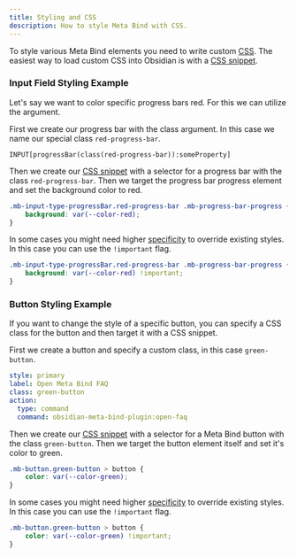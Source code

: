 ```yaml
---
title: Styling and CSS
description: How to style Meta Bind with CSS.
---
```





To style various Meta Bind elements you need to write custom [CSS](https://developer.mozilla.org/en-US/docs/Web/CSS).
The easiest way to load custom CSS into Obsidian is with a [CSS snippet](https://help.obsidian.md/Extending+Obsidian/CSS+snippets).

### Input Field Styling Example

Let's say we want to color specific progress bars red. For this we can utilize the  argument.

First we create our progress bar with the class argument. In this case we name our special class `red-progress-bar`.

```meta-bind
INPUT[progressBar(class(red-progress-bar)):someProperty]
```

Then we create our [CSS snippet](https://help.obsidian.md/Extending+Obsidian/CSS+snippets) with a selector for a progress bar with the class `red-progress-bar`.
Then we target the progress bar progress element and set the background color to red.

```css title="snippet.css" ".red-progress-bar"
.mb-input-type-progressBar.red-progress-bar .mb-progress-bar-progress {
	background: var(--color-red);
}
```

In some cases you might need higher [specificity](https://developer.mozilla.org/en-US/docs/Web/CSS/Specificity) to override existing styles. In this case you can use the `!important` flag.

```css title="snippet.css" ".red-progress-bar"
.mb-input-type-progressBar.red-progress-bar .mb-progress-bar-progress {
	background: var(--color-red) !important;
}
```

### Button Styling Example

If you want to change the style of a specific button, you can specify a CSS class for the button and then target it with a CSS snippet.

First we create a button and specify a custom class, in this case `green-button`.

```yaml
style: primary
label: Open Meta Bind FAQ
class: green-button
action:
  type: command
  command: obsidian-meta-bind-plugin:open-faq
```

Then we create our [CSS snippet](https://help.obsidian.md/Extending+Obsidian/CSS+snippets) with a selector for a Meta Bind button with the class `green-button`.
Then we target the button element itself and set it's color to green.

```css title="snippet.css" ".green-button"
.mb-button.green-button > button {
	color: var(--color-green);
}
```

In some cases you might need higher [specificity](https://developer.mozilla.org/en-US/docs/Web/CSS/Specificity) to override existing styles. In this case you can use the `!important` flag.

```css title="snippet.css" ".green-button"
.mb-button.green-button > button {
	color: var(--color-green) !important;
}
```